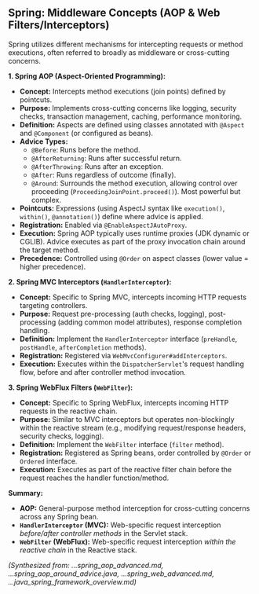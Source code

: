 ## Spring: Middleware Concepts (AOP & Web Filters/Interceptors)

Spring utilizes different mechanisms for intercepting requests or method executions, often referred to broadly as middleware or cross-cutting concerns.

**1. Spring AOP (Aspect-Oriented Programming):**
*   **Concept:** Intercepts method executions (join points) defined by pointcuts.
*   **Purpose:** Implements cross-cutting concerns like logging, security checks, transaction management, caching, performance monitoring.
*   **Definition:** Aspects are defined using classes annotated with `@Aspect` and `@Component` (or configured as beans).
*   **Advice Types:**
    *   `@Before`: Runs before the method.
    *   `@AfterReturning`: Runs after successful return.
    *   `@AfterThrowing`: Runs after an exception.
    *   `@After`: Runs regardless of outcome (finally).
    *   `@Around`: Surrounds the method execution, allowing control over proceeding (`ProceedingJoinPoint.proceed()`). Most powerful but complex.
*   **Pointcuts:** Expressions (using AspectJ syntax like `execution()`, `within()`, `@annotation()`) define where advice is applied.
*   **Registration:** Enabled via `@EnableAspectJAutoProxy`.
*   **Execution:** Spring AOP typically uses runtime proxies (JDK dynamic or CGLIB). Advice executes as part of the proxy invocation chain around the target method.
*   **Precedence:** Controlled using `@Order` on aspect classes (lower value = higher precedence).

**2. Spring MVC Interceptors (`HandlerInterceptor`):**
*   **Concept:** Specific to Spring MVC, intercepts incoming HTTP requests targeting controllers.
*   **Purpose:** Request pre-processing (auth checks, logging), post-processing (adding common model attributes), response completion handling.
*   **Definition:** Implement the `HandlerInterceptor` interface (`preHandle`, `postHandle`, `afterCompletion` methods).
*   **Registration:** Registered via `WebMvcConfigurer#addInterceptors`.
*   **Execution:** Executes within the `DispatcherServlet`'s request handling flow, before and after controller method invocation.

**3. Spring WebFlux Filters (`WebFilter`):**
*   **Concept:** Specific to Spring WebFlux, intercepts incoming HTTP requests in the reactive chain.
*   **Purpose:** Similar to MVC interceptors but operates non-blockingly within the reactive stream (e.g., modifying request/response headers, security checks, logging).
*   **Definition:** Implement the `WebFilter` interface (`filter` method).
*   **Registration:** Registered as Spring beans, order controlled by `@Order` or `Ordered` interface.
*   **Execution:** Executes as part of the reactive filter chain before the request reaches the handler function/method.

**Summary:**
*   **AOP:** General-purpose method interception for cross-cutting concerns across any Spring bean.
*   **`HandlerInterceptor` (MVC):** Web-specific request interception *before/after controller methods* in the Servlet stack.
*   **`WebFilter` (WebFlux):** Web-specific request interception *within the reactive chain* in the Reactive stack.

*(Synthesized from: ...spring_aop_advanced.md, ...spring_aop_around_advice.java, ...spring_web_advanced.md, ...java_spring_framework_overview.md)*